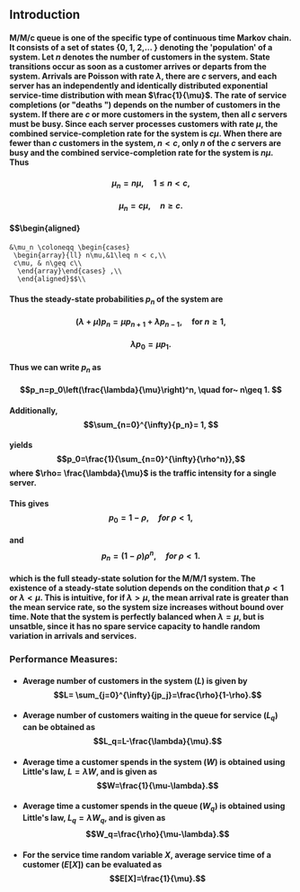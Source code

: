 ## Introduction 
#### M/M/c queue is one of the specific type of continuous time Markov chain. It consists of a set of states {0, 1, 2,... \} denoting the 'population' of a system. Let $n$ denotes the number of customers in the system. State transitions occur as soon as a customer arrives or departs from the system. Arrivals are Poisson with rate $\lambda$, there are $c$ servers, and each server has an independently and identically distributed exponential service-time distribution with mean $\frac{1}{\mu}$. The rate of service completions (or "deaths ") depends on the number of customers in the system. If there are $c$ or more customers in the system, then all $c$ servers must be busy. Since each server processes customers with rate $\mu$, the combined service-completion rate for the system is $c\mu$. When there are fewer than $c$ customers in the system, $n < c$, only $n$ of the $c$ servers are busy and the combined service-completion rate for the system is $n\mu$. Thus
#### $$\mu_n= n\mu, \quad 1\leq n < c,$$
#### $$\mu_n= c\mu, \quad n\geq c.$$
#### $$\begin{aligned}
    &\mu_n \coloneqq \begin{cases}
     \begin{array}{ll} n\mu,&1\leq n < c,\\
     c\mu, & n\geq c\\
      \end{array}\end{cases} ,\\
      \end{aligned}$$\\
####  Thus the steady-state probabilities $p_n$ of the system are
#### $$(\lambda+\mu)p_n=\mu p_{n+1}+\lambda p_{n-1}, \quad \text{for}~ n\geq 1,$$
#### $$\lambda p_0= \mu p_1. $$
#### Thus we can write $p_n$ as
#### $$p_n=p_0\left(\frac{\lambda}{\mu}\right)^n, \quad for~ n\geq 1. $$
#### Additionally, $$\sum_{n=0}^{\infty}{p_n}= 1, $$
#### yields $$p_0=\frac{1}{\sum_{n=0}^{\infty}{\rho^n}},$$ where $\rho= \frac{\lambda}{\mu}$ is the traffic intensity for a single server. 
#### This gives $$p_0=1-\rho, \quad for~ \rho<1,$$
#### and $$p_n=(1-\rho)\rho^n, \quad for~ \rho<1.$$
#### which is the full steady-state solution for the M/M/1 system. The existence of a steady-state solution depends on the condition that $\rho<1$ or $\lambda<\mu$. This is intuitive, for if $\lambda>\mu$, the mean arrival rate is greater than the mean service rate, so the system size increases without bound over time. Note that the system is perfectly balanced when $\lambda=\mu$, but is unsatble, since it has no spare service capacity to handle random variation in arrivals and services.
### Performance Measures:
* #### Average number of customers in the system $(L)$ is given by $$L= \sum_{j=0}^{\infty}{jp_j}=\frac{\rho}{1-\rho}.$$
* #### Average number of customers waiting in the queue for service $(L_q)$ can be obtained as $$L_q=L-\frac{\lambda}{\mu}.$$
* #### Average time a customer spends in the system $(W)$ is obtained using Little's law, $L=\lambda W$, and is given as $$W=\frac{1}{\mu-\lambda}.$$
* #### Average time a customer spends in the queue $(W_q)$ is obtained using Little's law, $L_q=\lambda W_q$, and is given as $$W_q=\frac{\rho}{\mu-\lambda}.$$
* #### For the service time random variable $X$, average service time of a customer $(E[X])$ can be evaluated as $$E[X]=\frac{1}{\mu}.$$
